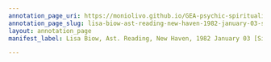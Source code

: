 ```yaml
---
annotation_page_uri: https://moniolivo.github.io/GEA-psychic-spirituality-recordings/annotations/lisa-biow-ast-reading-new-haven-1982-january-03-side-a--canvas-1-astrological-significance.json
annotation_page_slug: lisa-biow-ast-reading-new-haven-1982-january-03-side-a--canvas-1-astrological-significance
layout: annotation_page
manifest_label: Lisa Biow, Ast. Reading, New Haven, 1982 January 03 [Side A]

---
```

